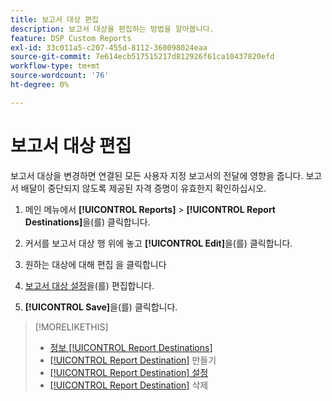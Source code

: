 ```yaml
---
title: 보고서 대상 편집
description: 보고서 대상을 편집하는 방법을 알아봅니다.
feature: DSP Custom Reports
exl-id: 33c011a5-c207-455d-8112-360098024eaa
source-git-commit: 7e614ecb517515217d812926f61ca10437820efd
workflow-type: tm+mt
source-wordcount: '76'
ht-degree: 0%

---
```


# 보고서 대상 편집

보고서 대상을 변경하면 연결된 모든 사용자 지정 보고서의 전달에 영향을 줍니다. 보고서 배달이 중단되지 않도록 제공된 자격 증명이 유효한지 확인하십시오.

1. 메인 메뉴에서 **[!UICONTROL Reports]** > **[!UICONTROL Report Destinations]**&#x200B;을(를) 클릭합니다.

1. 커서를 보고서 대상 행 위에 놓고 **[!UICONTROL Edit]**&#x200B;을(를) 클릭합니다.

1. 원하는 대상에 대해 편집 을 클릭합니다

1. [보고서 대상 설정](/help/dsp/reports/report-destinations/report-destination-settings.md)을(를) 편집합니다.

1. **[!UICONTROL Save]**&#x200B;을(를) 클릭합니다.

>[!MORELIKETHIS]
>
>* [정보 [!UICONTROL Report Destinations]](/help/dsp/reports/report-destinations/report-destination-about.md)
>* [[!UICONTROL Report Destination]](/help/dsp/reports/report-destinations/report-destination-create.md) 만들기
>* [[!UICONTROL Report Destination] 설정](/help/dsp/reports/report-destinations/report-destination-settings.md)
>* [[!UICONTROL Report Destination]](/help/dsp/reports/report-destinations/report-destination-delete.md) 삭제
